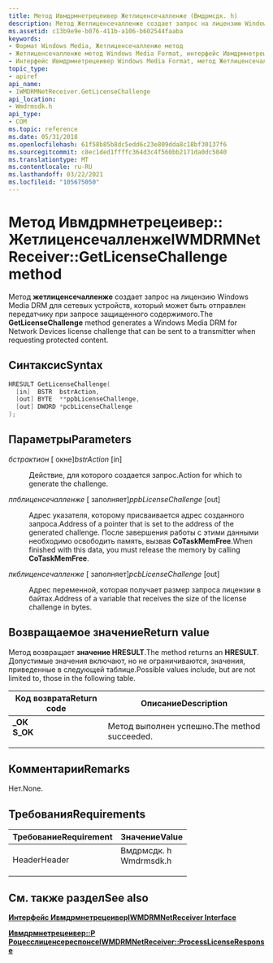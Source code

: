 ```yaml
---
title: Метод Ивмдрмнетрецеивер Жетлиценсечалленже (Вмдрмсдк. h)
description: Метод Жетлиценсечалленже создает запрос на лицензию Windows Media DRM для сетевых устройств, который может быть отправлен передатчику при запросе защищенного содержимого.
ms.assetid: c13b9e9e-b076-411b-a106-b602544faaba
keywords:
- Формат Windows Media, Жетлиценсечалленже метод
- Жетлиценсечалленже метод Windows Media Format, интерфейс Ивмдрмнетрецеивер
- Интерфейс Ивмдрмнетрецеивер Windows Media Format, метод Жетлиценсечалленже
topic_type:
- apiref
api_name:
- IWMDRMNetReceiver.GetLicenseChallenge
api_location:
- Wmdrmsdk.h
api_type:
- COM
ms.topic: reference
ms.date: 05/31/2018
ms.openlocfilehash: 61f58b85b8dc5edd6c23e809dda8c18bf30137f6
ms.sourcegitcommit: c8ec1ded1ffffc364d3c4f560bb2171da0dc5040
ms.translationtype: MT
ms.contentlocale: ru-RU
ms.lasthandoff: 03/22/2021
ms.locfileid: "105675050"
---
```

# <a name="iwmdrmnetreceivergetlicensechallenge-method"></a><span data-ttu-id="cbfe2-106">Метод Ивмдрмнетрецеивер:: Жетлиценсечалленже</span><span class="sxs-lookup"><span data-stu-id="cbfe2-106">IWMDRMNetReceiver::GetLicenseChallenge method</span></span>

<span data-ttu-id="cbfe2-107">Метод **жетлиценсечалленже** создает запрос на лицензию Windows Media DRM для сетевых устройств, который может быть отправлен передатчику при запросе защищенного содержимого.</span><span class="sxs-lookup"><span data-stu-id="cbfe2-107">The **GetLicenseChallenge** method generates a Windows Media DRM for Network Devices license challenge that can be sent to a transmitter when requesting protected content.</span></span>

## <a name="syntax"></a><span data-ttu-id="cbfe2-108">Синтаксис</span><span class="sxs-lookup"><span data-stu-id="cbfe2-108">Syntax</span></span>


```C++
HRESULT GetLicenseChallenge(
  [in]  BSTR  bstrAction,
  [out] BYTE  **ppbLicenseChallenge,
  [out] DWORD *pcbLicenseChallenge
);
```



## <a name="parameters"></a><span data-ttu-id="cbfe2-109">Параметры</span><span class="sxs-lookup"><span data-stu-id="cbfe2-109">Parameters</span></span>

<dl> <dt>

<span data-ttu-id="cbfe2-110">*бстрактион* \[ окне\]</span><span class="sxs-lookup"><span data-stu-id="cbfe2-110">*bstrAction* \[in\]</span></span>
</dt> <dd>

<span data-ttu-id="cbfe2-111">Действие, для которого создается запрос.</span><span class="sxs-lookup"><span data-stu-id="cbfe2-111">Action for which to generate the challenge.</span></span>

</dd> <dt>

<span data-ttu-id="cbfe2-112">*ппблиценсечалленже* \[ заполняет\]</span><span class="sxs-lookup"><span data-stu-id="cbfe2-112">*ppbLicenseChallenge* \[out\]</span></span>
</dt> <dd>

<span data-ttu-id="cbfe2-113">Адрес указателя, которому присваивается адрес созданного запроса.</span><span class="sxs-lookup"><span data-stu-id="cbfe2-113">Address of a pointer that is set to the address of the generated challenge.</span></span> <span data-ttu-id="cbfe2-114">После завершения работы с этими данными необходимо освободить память, вызвав **CoTaskMemFree**.</span><span class="sxs-lookup"><span data-stu-id="cbfe2-114">When finished with this data, you must release the memory by calling **CoTaskMemFree**.</span></span>

</dd> <dt>

<span data-ttu-id="cbfe2-115">*пкблиценсечалленже* \[ заполняет\]</span><span class="sxs-lookup"><span data-stu-id="cbfe2-115">*pcbLicenseChallenge* \[out\]</span></span>
</dt> <dd>

<span data-ttu-id="cbfe2-116">Адрес переменной, которая получает размер запроса лицензии в байтах.</span><span class="sxs-lookup"><span data-stu-id="cbfe2-116">Address of a variable that receives the size of the license challenge in bytes.</span></span>

</dd> </dl>

## <a name="return-value"></a><span data-ttu-id="cbfe2-117">Возвращаемое значение</span><span class="sxs-lookup"><span data-stu-id="cbfe2-117">Return value</span></span>

<span data-ttu-id="cbfe2-118">Метод возвращает **значение HRESULT**.</span><span class="sxs-lookup"><span data-stu-id="cbfe2-118">The method returns an **HRESULT**.</span></span> <span data-ttu-id="cbfe2-119">Допустимые значения включают, но не ограничиваются, значения, приведенные в следующей таблице.</span><span class="sxs-lookup"><span data-stu-id="cbfe2-119">Possible values include, but are not limited to, those in the following table.</span></span>



| <span data-ttu-id="cbfe2-120">Код возврата</span><span class="sxs-lookup"><span data-stu-id="cbfe2-120">Return code</span></span>                                                                          | <span data-ttu-id="cbfe2-121">Описание</span><span class="sxs-lookup"><span data-stu-id="cbfe2-121">Description</span></span>                      |
|--------------------------------------------------------------------------------------|----------------------------------|
| <dl> <span data-ttu-id="cbfe2-122"><dt>**\_ОК**</dt></span><span class="sxs-lookup"><span data-stu-id="cbfe2-122"><dt>**S\_OK**</dt></span></span> </dl> | <span data-ttu-id="cbfe2-123">Метод выполнен успешно.</span><span class="sxs-lookup"><span data-stu-id="cbfe2-123">The method succeeded.</span></span><br/> |



 

## <a name="remarks"></a><span data-ttu-id="cbfe2-124">Комментарии</span><span class="sxs-lookup"><span data-stu-id="cbfe2-124">Remarks</span></span>

<span data-ttu-id="cbfe2-125">Нет.</span><span class="sxs-lookup"><span data-stu-id="cbfe2-125">None.</span></span>

## <a name="requirements"></a><span data-ttu-id="cbfe2-126">Требования</span><span class="sxs-lookup"><span data-stu-id="cbfe2-126">Requirements</span></span>



| <span data-ttu-id="cbfe2-127">Требование</span><span class="sxs-lookup"><span data-stu-id="cbfe2-127">Requirement</span></span> | <span data-ttu-id="cbfe2-128">Значение</span><span class="sxs-lookup"><span data-stu-id="cbfe2-128">Value</span></span> |
|-------------------|---------------------------------------------------------------------------------------|
| <span data-ttu-id="cbfe2-129">Header</span><span class="sxs-lookup"><span data-stu-id="cbfe2-129">Header</span></span><br/> | <dl> <span data-ttu-id="cbfe2-130"><dt>Вмдрмсдк. h</dt></span><span class="sxs-lookup"><span data-stu-id="cbfe2-130"><dt>Wmdrmsdk.h</dt></span></span> </dl> |



## <a name="see-also"></a><span data-ttu-id="cbfe2-131">См. также раздел</span><span class="sxs-lookup"><span data-stu-id="cbfe2-131">See also</span></span>

<dl> <dt>

[<span data-ttu-id="cbfe2-132">**Интерфейс Ивмдрмнетрецеивер**</span><span class="sxs-lookup"><span data-stu-id="cbfe2-132">**IWMDRMNetReceiver Interface**</span></span>](iwmdrmnetreceiver.md)
</dt> <dt>

[<span data-ttu-id="cbfe2-133">**Ивмдрмнетрецеивер::P Роцесслиценсереспонсе**</span><span class="sxs-lookup"><span data-stu-id="cbfe2-133">**IWMDRMNetReceiver::ProcessLicenseResponse**</span></span>](iwmdrmnetreceiver-processlicenseresponse.md)
</dt> </dl>

 

 





